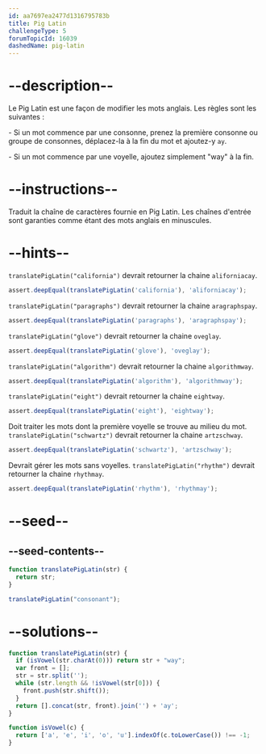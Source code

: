 ```yaml
---
id: aa7697ea2477d1316795783b
title: Pig Latin
challengeType: 5
forumTopicId: 16039
dashedName: pig-latin
---
```


# --description--

Le Pig Latin est une façon de modifier les mots anglais. Les règles sont les suivantes :

\- Si un mot commence par une consonne, prenez la première consonne ou groupe de consonnes, déplacez-la à la fin du mot et ajoutez-y `ay`.

\- Si un mot commence par une voyelle, ajoutez simplement "way" à la fin.

# --instructions--

Traduit la chaîne de caractères fournie en Pig Latin. Les chaînes d'entrée sont garanties comme étant des mots anglais en minuscules.

# --hints--

`translatePigLatin("california")` devrait retourner la chaine `aliforniacay`.

```js
assert.deepEqual(translatePigLatin('california'), 'aliforniacay');
```

`translatePigLatin("paragraphs")` devrait retourner la chaine `aragraphspay`.

```js
assert.deepEqual(translatePigLatin('paragraphs'), 'aragraphspay');
```

`translatePigLatin("glove")` devrait retourner la chaine `oveglay`.

```js
assert.deepEqual(translatePigLatin('glove'), 'oveglay');
```

`translatePigLatin("algorithm")` devrait retourner la chaine `algorithmway`.

```js
assert.deepEqual(translatePigLatin('algorithm'), 'algorithmway');
```

`translatePigLatin("eight")` devrait retourner la chaine `eightway`.

```js
assert.deepEqual(translatePigLatin('eight'), 'eightway');
```

Doit traiter les mots dont la première voyelle se trouve au milieu du mot. `translatePigLatin("schwartz")` devrait retourner la chaine `artzschway`.

```js
assert.deepEqual(translatePigLatin('schwartz'), 'artzschway');
```

Devrait gérer les mots sans voyelles. `translatePigLatin("rhythm")` devrait retourner la chaine `rhythmay`.

```js
assert.deepEqual(translatePigLatin('rhythm'), 'rhythmay');
```

# --seed--

## --seed-contents--

```js
function translatePigLatin(str) {
  return str;
}

translatePigLatin("consonant");
```

# --solutions--

```js
function translatePigLatin(str) {
  if (isVowel(str.charAt(0))) return str + "way";
  var front = [];
  str = str.split('');
  while (str.length && !isVowel(str[0])) {
    front.push(str.shift());
  }
  return [].concat(str, front).join('') + 'ay';
}

function isVowel(c) {
  return ['a', 'e', 'i', 'o', 'u'].indexOf(c.toLowerCase()) !== -1;
}
```
